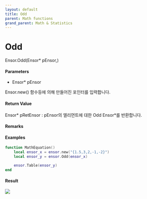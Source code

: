 ```yaml
---
layout: default
title: Odd
parent: Math functions
grand_parent: Math & Statistics
---
```


# Odd

Ensor.Odd\(Ensor\* pEnsor,\)

#### Parameters

* Ensor\* pEnsor

Ensor.new\(\) 함수등에 의해 만들어진 포인터를 입력합니다.

#### Return Value

Ensor\* pRetEnsor : pEnsor의 엘리먼트에 대한 Odd Ensor\*를 반환합니다.

#### Remarks

#### Examples

```lua
function MathEquation()
    local ensor_x = ensor.new("{1.5,3,2,-1,-2}")
    local ensor_y = ensor.Odd(ensor_x)

    ensor.Table(ensor_y)
end
```

#### Result

![](/MathAPI/OddResultTable.png)

